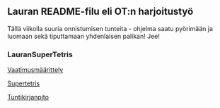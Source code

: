 ## Lauran README-filu eli OT:n harjoitustyö

Tällä viikolla suuria onnistumisen tunteita - ohjelma saatu pyörimään ja luomaan sekä tiputtamaan yhdenlaisen palikan! Jee!

### LauranSuperTetris
[Vaatimusmäärittely](https://github.com/LauraACodes/ot-harjoitustyo/tree/master/dokumentaatio/vaatimusmaarittely.md)

[Supertetris](https://github.com/LauraACodes/ot-harjoitustyo/tree/master/LaurasSuperTetris)

[Tuntikirjanpito](https://github.com/LauraACodes/ot-harjoitustyo/tree/master/dokumentaatio/tuntikirjanpito.md)

